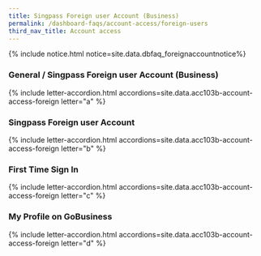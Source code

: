 ```yaml
---
title: Singpass Foreign user Account (Business)
permalink: /dashboard-faqs/account-access/foreign-users
third_nav_title: Account access
---
```


{% include notice.html notice=site.data.dbfaq_foreignaccountnotice%} 

### General / Singpass Foreign user Account (Business)

{% include letter-accordion.html accordions=site.data.acc103b-account-access-foreign letter="a" %}

### Singpass Foreign user Account

{% include letter-accordion.html accordions=site.data.acc103b-account-access-foreign letter="b" %}

### First Time Sign In

{% include letter-accordion.html accordions=site.data.acc103b-account-access-foreign letter="c" %}

### My Profile on GoBusiness

{% include letter-accordion.html accordions=site.data.acc103b-account-access-foreign letter="d" %}